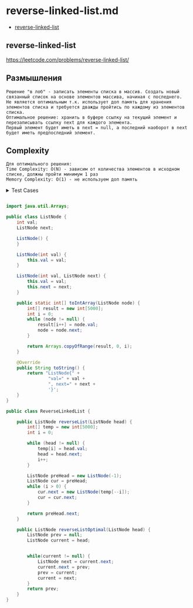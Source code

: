 # reverse-linked-list.md

+ [reverse-linked-list](#reverse-linked-list)

## reverse-linked-list

https://leetcode.com/problems/reverse-linked-list/

## Размышления
    Решение "в лоб" - записать элементы списка в массив. Создать новый связанный список на основе элементов массива, начиная с последнего.
    Не является оптимальным т.к. использует доп память для хранения элементов списка и требуется дважды пройтись по каждому из элементов списка. 
    Оптимальное решение: хранить в буфере ссылку на текущий элемент и перезаписывать ссылку next для каждого элемента. 
    Первый элемент будет иметь в next = null, а последний наоборот в next будет иметь предпоследний элемент. 
## Сomplexity 
    Для оптимального решения:
    Time Complexity: O(N) - зависим от количества элементов в исходном списке, должны пройти минимум 1 раз
    Memory Complexity: O(1) - не используем доп память

<details><summary>Test Cases</summary><blockquote>

``` java
import org.junit.jupiter.api.BeforeEach;
import org.junit.jupiter.api.Test;

import static org.junit.jupiter.api.Assertions.assertArrayEquals;

public class ReverseLinkedListTest {

    private ReverseLinkedList reverseLinkedList;

    @BeforeEach
    void setUp() {
        reverseLinkedList = new ReverseLinkedList();
    }

    @Test
    void reverseList() {
        //create nodes l1
        ListNode l1Node1 = new ListNode(1);
        ListNode l1Node2 = new ListNode(2);
        ListNode l1Node3 = new ListNode(3);
        ListNode l1Node4 = new ListNode(4);
        ListNode l1Node5 = new ListNode(5);
        //add links for l1
        l1Node1.next = l1Node2;
        l1Node2.next = l1Node3;
        l1Node3.next = l1Node4;
        l1Node4.next = l1Node5;

        int[] expected = {5,4,3,2,1};

        assertArrayEquals(expected, ListNode.toIntArray(reverseLinkedList.reverseList(l1Node1)));
    }
}

```

</blockquote></details>

``` java

import java.util.Arrays;

public class ListNode {
    int val;
    ListNode next;

    ListNode() {
    }

    ListNode(int val) {
        this.val = val;
    }

    ListNode(int val, ListNode next) {
        this.val = val;
        this.next = next;
    }

    public static int[] toIntArray(ListNode node) {
        int[] result = new int[5000];
        int i = 0;
        while (node != null) {
            result[i++] = node.val;
            node = node.next;
        }

        return Arrays.copyOfRange(result, 0, i);
    }

    @Override
    public String toString() {
        return "ListNode{" +
                "val=" + val +
                ", next=" + next +
                '}';
    }
}

public class ReverseLinkedList {

    public ListNode reverseList(ListNode head) {
        int[] temp = new int[5000];
        int i = 0;

        while (head != null) {
            temp[i] = head.val;
            head = head.next;
            i++;
        }

        ListNode preHead = new ListNode(-1);
        ListNode cur = preHead;
        while (i > 0) {
            cur.next = new ListNode(temp[--i]);
            cur = cur.next;
        }

        return preHead.next;
    }

    public ListNode reverseListOptimal(ListNode head) {
        ListNode prev = null;
        ListNode current = head;


        while(current != null) {
            ListNode next = current.next;
            current.next = prev;
            prev = current;
            current = next;
        }
        return prev;
    }
}

```